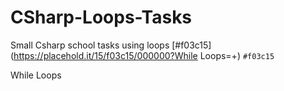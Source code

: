 # CSharp-Loops-Tasks
Small Csharp school tasks using loops
[#f03c15](https://placehold.it/15/f03c15/000000?While Loops=+) `#f03c15`<p> While Loops </p>
